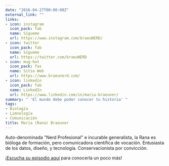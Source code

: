 ```yaml
---
date: "2016-04-27T00:00:00Z"
external_link: ""
links:
- icon: instagram
  icon_pack: fab
  name: Sígueme
  url: https://www.instagram.com/braeuNERD/
- icon: twitter
  icon_pack: fab
  name: Sígueme
  url: https://twitter.com/braeuNERD
- icon: mug-hot
  icon_pack: fas
  name: Sitio Web
  url: https://www.braeunerd.com/
- icon: linkedin
  icon_pack: fab
  name: LinkedIn
  url: https://www.linkedin.com/in/maria-braeuner/
summary: " 'El mundo debe poder conocer tu historia' "
tags:
- Biología
- Limnología
- Comunicación
title: María (Rana) Braeuner
---
```


Auto-denominada "Nerd Profesional" e incurable generalista, la Rana es bióloga de formación, pero comunicadora científica de vocación. Entusiasta de los datos, diseño, y tecnología. Conservacionista por convicción.  

¡[Escucha su episodio aquí](https://epistemas.netlify.app/post/e3ranabraeuner/) para conocerla un poco más!